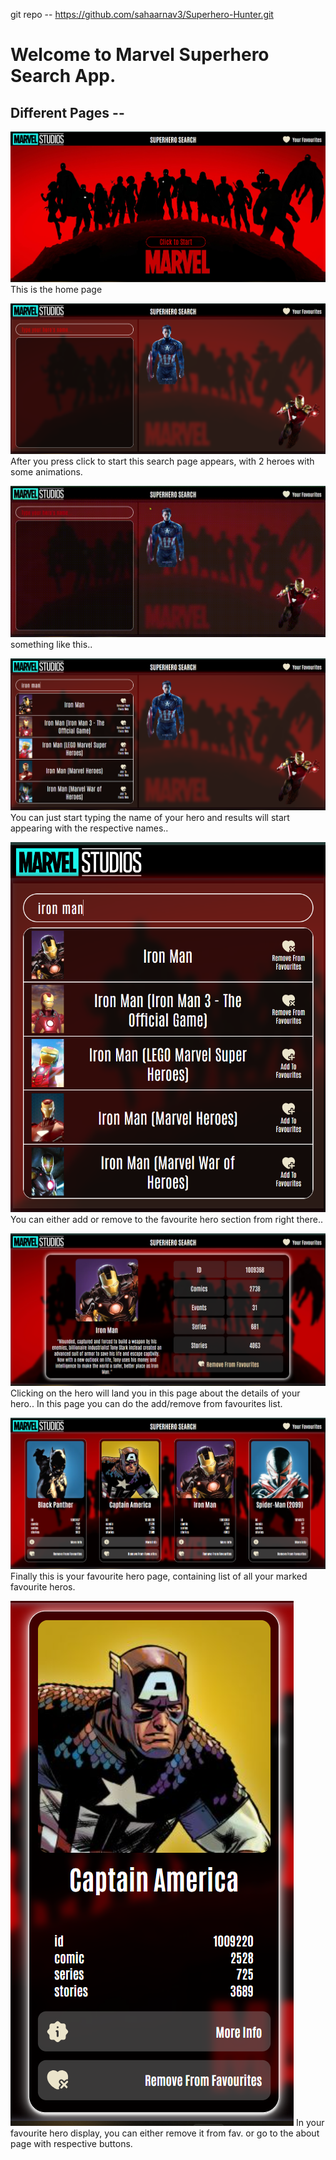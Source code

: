 git repo --  https://github.com/sahaarnav3/Superhero-Hunter.git

# Welcome to Marvel Superhero Search App.

## Different Pages -- 

![Home Page](image.png)
This is the home page

![start](image-1.png)
After you press click to start this search page appears, with 2 heroes with some animations.

![hero-animation](20240520-1126-34.7660116.gif)
something like this..

![search](image-2.png)
You can just start typing the name of your hero and results will start appearing with the respective names..

![search](image-3.png)
You can either add or remove to the favourite hero section from right there..

![hero-details](image-4.png)
Clicking on the hero will land you in this page about the details of your hero..
In this page you can do the add/remove from favourites list.

![favourites](image-5.png)
Finally this is your favourite hero page, containing list of all your marked favourite heros. 


![fav-hero](image-6.png)
In your favourite hero display, you can either remove it from fav. or go to the about page with respective buttons.
